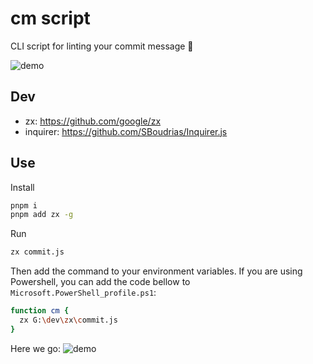 # cm script

CLI script for linting your commit message 🎉

![demo](./.github/imgs/demo1.jpg)

## Dev

- zx: https://github.com/google/zx
- inquirer: https://github.com/SBoudrias/Inquirer.js

## Use


Install
```bash
pnpm i
pnpm add zx -g
```

Run
```bash
zx commit.js
```

Then add the command to your environment variables. If you are using Powershell, you can add the code bellow to `Microsoft.PowerShell_profile.ps1`:
```bash
function cm {
  zx G:\dev\zx\commit.js
}
```

Here we go:
![demo](./.github/imgs/demo2.jpg)